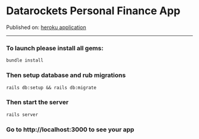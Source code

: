 # Datarockets Personal Finance App

Published on: [heroku application](https://datarockets-finance.herokuapp.com)

---
### To launch please install all gems:

`bundle install`

### Then setup database and rub migrations

`rails db:setup && rails db:migrate`

### Then start the server

`rails server`

### Go to http://localhost:3000 to see your app
